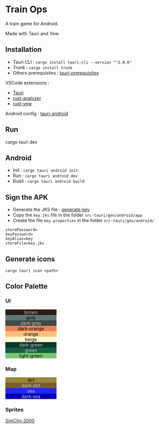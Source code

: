 # Train Ops

A train game for Android.

Made with Tauri and Yew.

## Installation 

* Tauri CLI : `cargo install tauri-cli --version "^2.0.0"`
* Trunk : `cargo install trunk` 
* Others prerequisites : [tauri-prerequisites](https://tauri.app/v1/guides/getting-started/prerequisites/)

VSCode extensions : 
 
* [Tauri](https://marketplace.visualstudio.com/items?itemName=tauri-apps.tauri-vscode) 
* [rust-analyzer](https://marketplace.visualstudio.com/items?itemName=rust-lang.rust-analyzer)
* [rust-yew](https://marketplace.visualstudio.com/items?itemName=TechTheAwesome.rust-yew) 

Android config : [tauri-android](https://v2.tauri.app/start/prerequisites/#android)

## Run 

cargo tauri dev

## Android 

* Init : `cargo tauri android init`
* Run : `cargo tauri android dev`
* Build : `cargo tauri android build`

## Sign the APK

* Generate the JKS file : [generate-key](https://developer.android.com/studio/publish/app-signing?hl=fr#generate-key)
* Copy the `key.jks` file in the folder `src-tauri/gen/android/app`
* Create the file `key.properties` in the folder `src-tauri/gen/android/`
```
storePassword=
keyPassword=
keyAlias=key
storeFile=key.jks
```

## Generate icons 
`cargo tauri icon <path>` 

## Color Palette 

### UI

<div style="display:flex; flex-direction:column; width:10rem; color:black; border-radius:5px; text-align:center">
    <div style="background:#2b1c14;color:#ccc">brown</div>
    <div style="background:#5e7676">grey</div>
    <div style="background:#3e4949;color:#ccc">dark-grey</div>
    <div style="background:#e98554;">dark-orange</div>
    <div style="background:#ffbe7d;">orange</div>
    <div style="background:#fdf8d0;">beige</div>
    <div style="background:#0a3631;color:#ccc">dark-green</div>
    <div style="background:#175e3e;color:#ccc">green</div>
    <div style="background:#7bc572;">light-green</div>
</div>

### Map

<div style="display:flex; flex-direction:column; width:10rem; color:black; border-radius:5px; text-align:center">
    <div style="background:#99863a;">dirt</div>
    <div style="background:#785f28;color:#ccc">dark-dirt</div>
    <div style="background:#2027ff;color:#ccc">sea</div>
    <div style="background:#0000b0;color:#ccc">dark-sea</div>
</div>

### Sprites

[SimCity-2000](https://www.spriters-resource.com/ms_dos/simcity2000/)